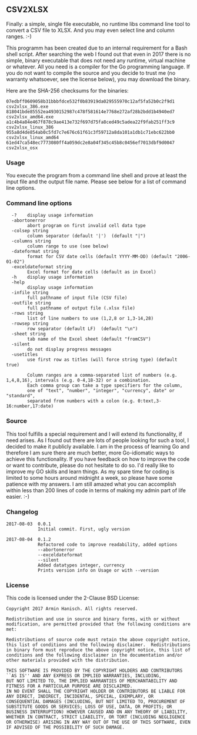 ## CSV2XLSX

Finally: a simple, single file executable, no runtime libs command line tool to convert
a CSV file to XLSX. And you may even select line and column ranges. :-)

This programm has been created due to an internal requirement for a Bash shell script. After searching
the web I found out that even in 2017 there is no simple, binary executable that does not need any
runtime, virtual machine or whatever. All you need is a compiler for the Go programming language.
If you do not want to compile the source and you decide to trust me (no warranty whatsoever, see the
license below), you may download the binary.

Here are the SHA-256 checksums for the binaries:

	07edbff0609058b31bbbfdce532f0b83919da029555970c12af5fa52b0c2f9d1  csv2xlsx_386.exe
	818041bde85552ea4930152987c478f581614e7768e272af28b2bdd1b4940ed7  csv2xlsx_amd64.exe
	a1c4b4a84e467f878c9ae413e732f697d75fa8ced49c5adea22f9fab251ff3c9  csv2xlsx_linux_386
	955a8d4de854ab0c5fd7c7e676c61f61c3f59712a8da101a1db1c71ebc622bb0  csv2xlsx_linux_amd64
	61ed47ca548ec7773080ff4a059dc2e8a04f345c45b8c0456ef7013dbf9d0047  csv2xlsx_osx


### Usage

You execute the program from a command line shell and prove at least the input file and the output file name.
Please see below for a list of command line options.

### Command line options

```
  -?	display usage information
  -abortonerror
    	abort program on first invalid cell data type
  -colsep string
    	column separator (default '|')  (default "|")
  -columns string
    	column range to use (see below)
  -dateformat string
    	format for CSV date cells (default YYYY-MM-DD) (default "2006-01-02")
  -exceldateformat string
    	Excel format for date cells (default as in Excel)
  -h	display usage information
  -help
    	display usage information
  -infile string
    	full pathname of input file (CSV file)
  -outfile string
    	full pathname of output file (.xlsx file)
  -rows string
    	list of line numbers to use (1,2,8 or 1,3-14,28)
  -rowsep string
    	row separator (default LF)  (default "\n")
  -sheet string
    	tab name of the Excel sheet (default "fromCSV")
  -silent
    	do not display progress messages
  -usetitles
    	use first row as titles (will force string type) (default true)

        Column ranges are a comma-separated list of numbers (e.g. 1,4,8,16), intervals (e.g. 0-4,18-32) or a combination.
        Each comma group can take a type specifiers for the column,
        one of "text", "number", "integer", "currency", date" or "standard",
        separated from numbers with a colon (e.g. 0:text,3-16:number,17:date)
```

### Source

This tool fulfills a special requirement and I will extend its functionality, if need arises. As I found out there are lots 
of people looking for such a tool, I decided to make it publicly available. I am in the process of learning Go and therefore
I am sure there are much better, more Go-idiomatic ways to achieve this functionality. If you have feedback on how to improve
the code or want to contribute, please do not hesitate to do so. I'd really like to improve my GO skills and learn things.
As my spare time for coding is limited to some hours around midnight a week, so please have some patience with my answers.
I am still amazed what you can accomplish within less than 200 lines of code in terms of making my admin part of life easier. :-)

### Changelog

    2017-08-03  0.0.1
                Initial commit. First, ugly version

    2017-08-04  0.1.2
                Refactored code to improve readability, added options
                --abortonerror
                --exceldateformat
                --silent
                Added datatypes integer, currency
                Prints version info on Usage or with --version

### License

This code is licensed under the 2-Clause BSD License:

    Copyright 2017 Armin Hanisch. All rights reserved.

    Redistribution and use in source and binary forms, with or without
    modification, are permitted provided that the following conditions are
    met:

    Redistributions of source code must retain the above copyright notice,
    this list of conditions and the following disclaimer.  Redistributions
    in binary form must reproduce the above copyright notice, this list of
    conditions and the following disclaimer in the documentation and/or
    other materials provided with the distribution.

    THIS SOFTWARE IS PROVIDED BY THE COPYRIGHT HOLDERS AND CONTRIBUTORS
    ``AS IS'' AND ANY EXPRESS OR IMPLIED WARRANTIES, INCLUDING,
    BUT NOT LIMITED TO, THE IMPLIED WARRANTIES OF MERCHANTABILITY AND
    FITNESS FOR A PARTICULAR PURPOSE ARE DISCLAIMED.
    IN NO EVENT SHALL THE COPYRIGHT HOLDER OR CONTRIBUTORS BE LIABLE FOR
    ANY DIRECT, INDIRECT, INCIDENTAL, SPECIAL, EXEMPLARY, OR
    CONSEQUENTIAL DAMAGES (INCLUDING, BUT NOT LIMITED TO, PROCUREMENT OF
    SUBSTITUTE GOODS OR SERVICES; LOSS OF USE, DATA, OR PROFITS; OR
    BUSINESS INTERRUPTION) HOWEVER CAUSED AND ON ANY THEORY OF LIABILITY,
    WHETHER IN CONTRACT, STRICT LIABILITY, OR TORT (INCLUDING NEGLIGENCE
    OR OTHERWISE) ARISING IN ANY WAY OUT OF THE USE OF THIS SOFTWARE, EVEN
    IF ADVISED OF THE POSSIBILITY OF SUCH DAMAGE.
